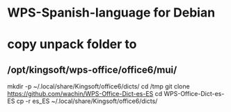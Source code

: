# WPS-Spanish-language for Debian

# copy unpack folder to
## /opt/kingsoft/wps-office/office6/mui/



mkdir -p ~/.local/share/Kingsoft/office6/dicts/
cd /tmp
git clone https://github.com/wachin/WPS-Office-Dict-es-ES
cd WPS-Office-Dict-es-ES
cp -r es_ES ~/.local/share/Kingsoft/office6/dicts/
